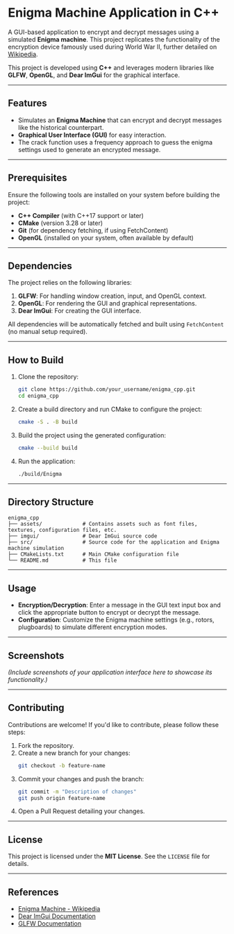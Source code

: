 # Enigma Machine Application in C++

A GUI-based application to encrypt and decrypt messages using a simulated **Enigma machine**. This project replicates the functionality of the encryption device famously used during World War II, further detailed on [Wikipedia](https://en.wikipedia.org/wiki/Enigma_machine).

This project is developed using **C++** and leverages modern libraries like **GLFW**, **OpenGL**, and **Dear ImGui** for the graphical interface.

---

## Features

- Simulates an **Enigma Machine** that can encrypt and decrypt messages like the historical counterpart.
-  **Graphical User Interface (GUI)** for easy interaction.
- The crack function uses a frequency approach to guess the enigma settings used to generate an encrypted message.

---

## Prerequisites

Ensure the following tools are installed on your system before building the project:

- **C++ Compiler** (with C++17 support or later)
- **CMake** (version 3.28 or later)
- **Git** (for dependency fetching, if using FetchContent)
- **OpenGL** (installed on your system, often available by default)

---

## Dependencies

The project relies on the following libraries:

1. **GLFW**: For handling window creation, input, and OpenGL context.
2. **OpenGL**: For rendering the GUI and graphical representations.
3. **Dear ImGui**: For creating the GUI interface.

All dependencies will be automatically fetched and built using `FetchContent` (no manual setup required).

---

## How to Build

1. Clone the repository:
   ```bash
   git clone https://github.com/your_username/enigma_cpp.git
   cd enigma_cpp
   ```

2. Create a build directory and run CMake to configure the project:
   ```bash
   cmake -S . -B build
   ```

3. Build the project using the generated configuration:
   ```bash
   cmake --build build
   ```

4. Run the application:
   ```bash
   ./build/Enigma
   ```

---

## Directory Structure

```plaintext
enigma_cpp
├── assets/             # Contains assets such as font files, textures, configuration files, etc.
├── imgui/              # Dear ImGui source code
├── src/                # Source code for the application and Enigma machine simulation
├── CMakeLists.txt      # Main CMake configuration file
└── README.md           # This file
```

---

## Usage

- **Encryption/Decryption**: Enter a message in the GUI text input box and click the appropriate button to encrypt or decrypt the message.
- **Configuration**: Customize the Enigma machine settings (e.g., rotors, plugboards) to simulate different encryption modes.

---

## Screenshots

*(Include screenshots of your application interface here to showcase its functionality.)*

---

## Contributing

Contributions are welcome! If you'd like to contribute, please follow these steps:

1. Fork the repository.
2. Create a new branch for your changes:
   ```bash
   git checkout -b feature-name
   ```
3. Commit your changes and push the branch:
   ```bash
   git commit -m "Description of changes"
   git push origin feature-name
   ```
4. Open a Pull Request detailing your changes.

---

## License

This project is licensed under the **MIT License**. See the `LICENSE` file for details.

---

## References

- [Enigma Machine - Wikipedia](https://en.wikipedia.org/wiki/Enigma_machine)
- [Dear ImGui Documentation](https://github.com/ocornut/imgui)
- [GLFW Documentation](https://www.glfw.org/docs/latest/)